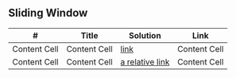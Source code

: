 


## Sliding Window 

| #  | Title  | Solution  | Link  |
| ------------- | ------------- | ------------- | ------------- |
| Content Cell  | Content Cell  | [link](solutions/53.cs)  | Content Cell  |
| Content Cell  | Content Cell  | [a relative link](other_file.md)  | Content Cell  |


